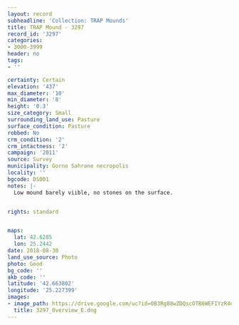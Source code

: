 ```yaml
---
layout: record
subheadline: 'Collection: TRAP Mounds'
title: TRAP Mound - 3297
record_id: '3297'
categories:
- 3000-3999
header: no
tags:
- ''

certainty: Certain
elevation: '437'
max_diameter: '10'
min_diameter: '8'
height: '0.3'
size_category: Small
surrounding_land_use: Pasture
surface_condition: Pasture
robbed: No
crm_condition: '2'
crm_intactness: '2'
campaign: '2011'
source: Survey
municipality: Gorno Sahrane necropolis
locality: ''
bgcode: DS001
notes: |-
  Low mound barely viible, no stones on the surface.


rights: standard


maps:
  lat: 42.6285
  lon: 25.2442
date: 2018-08-30
land_use_source: Photo
photo: Good
bg_code: ''
akb_code: ''
latitude: '42.663802'
longitude: '25.227399'
images:
- image_path: https://drive.google.com/uc?id=0B3Rg88wZDQscOTB6WEFIYzR4dFk
  title: 3297_Overview_E.dng
---
```

